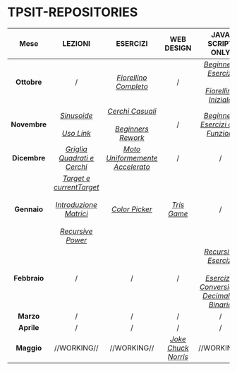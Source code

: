 # TPSIT-REPOSITORIES

| Mese | LEZIONI | ESERCIZI | WEB DESIGN | JAVA SCRIPT ONLY |
| :---: | :---: | :---: | :---: | :---: |
| **Ottobre** | / | [_Fiorellino Completo_](https://github.com/MarCoPiteo/TPSIT-REPOSITORIES/tree/main/ESERCIZI/Esercizio%20Fiorellino%20GitHub) | / | [_Beginners Esercizi_](https://github.com/MarCoPiteo/TPSIT-REPOSITORIES/tree/main/JAVA%20SCRIPT%20ONLY/Esercizi%20da%20Beginners%20Java) <br><br>[_Fiorellino Iniziale_](https://github.com/MarCoPiteo/TPSIT-REPOSITORIES/tree/main/JAVA%20SCRIPT%20ONLY/Esercizio%20Fiorellino%20Iniziale) |
| **Novembre** | [_Sinusoide_](https://github.com/MarCoPiteo/TPSIT-REPOSITORIES/blob/main/LEZIONI/Sinusoidale.html) <br><br> [_Uso Link_](https://github.com/MarCoPiteo/TPSIT-REPOSITORIES/blob/main/LEZIONI/Uso%20Link.html) | [_Cerchi Casuali_](https://github.com/MarCoPiteo/TPSIT-REPOSITORIES/tree/main/ESERCIZI/Esercizio%20Cerchi%20GitHub) <br><br> [_Beginners Rework_](https://github.com/MarCoPiteo/TPSIT-REPOSITORIES/tree/main/ESERCIZI/Esercizio%20Beginners%20Rework%20GitHub)| / | [_Beginners Esercizi con Funzioni_](https://github.com/MarCoPiteo/TPSIT-REPOSITORIES/tree/main/JAVA%20SCRIPT%20ONLY/Esercizi%20da%20Beginners%20Java%20con%20Funzioni) |
| **Dicembre** | [_Griglia Quadrati e Cerchi_](https://github.com/MarCoPiteo/TPSIT-REPOSITORIES/blob/main/LEZIONI/Griglia%20Quadrati%20e%20Cerchi.html) | [_Moto Uniformemente Accelerato_](https://github.com/MarCoPiteo/TPSIT-REPOSITORIES/tree/main/ESERCIZI/Esercizio%20Moto%20Uniformemente%20Accelerato%20GitHub) | / | / |
| **Gennaio** | [_Target e currentTarget_](https://github.com/MarCoPiteo/TPSIT-REPOSITORIES/blob/main/LEZIONI/Target.html) <br><br> [_Introduzione Matrici_](https://github.com/MarCoPiteo/TPSIT-REPOSITORIES/blob/main/LEZIONI/Introduzione%20Matrici.html) <br><br> [_Recursive Power_](https://github.com/MarCoPiteo/TPSIT-REPOSITORIES/blob/main/LEZIONI/Recursive%20Power.html)| [_Color Picker_](https://github.com/MarCoPiteo/TPSIT-REPOSITORIES/tree/main/ESERCIZI/Esercizio%20Color%20Picker%20Github) | [_Tris Game_](https://github.com/MarCoPiteo/TPSIT-REPOSITORIES/tree/main/WEB%20DESIGN/WebPage%20Tris%20Game%20GitHub) | / |
| **Febbraio** | / | / | / | [_Recursive Esercizi_](https://github.com/MarCoPiteo/TPSIT-REPOSITORIES/tree/main/JAVA%20SCRIPT%20ONLY/Esercizi%20RecursivePower) <br><br> [_Esercizio Conversione Decimale-Binario_](https://github.com/MarCoPiteo/TPSIT-REPOSITORIES/tree/main/JAVA%20SCRIPT%20ONLY/Esercizio%20Decimale-Binario%20Recursive) |
| **Marzo** | / | / | / | / |
| **Aprile** | / | / | / | / |
| **Maggio** | //WORKING// | //WORKING// | [_Joke Chuck Norris_](https://github.com/MarCoPiteo/TPSIT-REPOSITORIES/tree/main/WEB%20DESIGN/WebPage%20Chuck%20Norris%20GitHub) | //WORKING// |